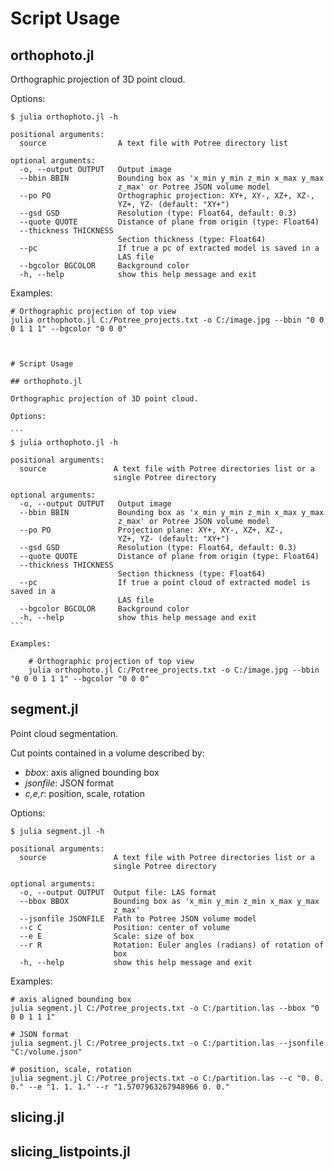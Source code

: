 # Script Usage

## orthophoto.jl

Orthographic projection of 3D point cloud.

Options:

```
$ julia orthophoto.jl -h   

positional arguments:
  source                A text file with Potree directory list

optional arguments:
  -o, --output OUTPUT   Output image
  --bbin BBIN           Bounding box as 'x_min y_min z_min x_max y_max
                        z_max' or Potree JSON volume model
  --po PO               Orthographic projection: XY+, XY-, XZ+, XZ-,
                        YZ+, YZ- (default: "XY+")
  --gsd GSD             Resolution (type: Float64, default: 0.3)
  --quote QUOTE         Distance of plane from origin (type: Float64)
  --thickness THICKNESS
                        Section thickness (type: Float64)
  --pc                  If true a pc of extracted model is saved in a
                        LAS file
  --bgcolor BGCOLOR     Background color
  -h, --help            show this help message and exit
```

Examples:

    # Orthographic projection of top view
    julia orthophoto.jl C:/Potree_projects.txt -o C:/image.jpg --bbin "0 0 0 1 1 1" --bgcolor "0 0 0"



    # Script Usage

    ## orthophoto.jl

    Orthographic projection of 3D point cloud.

    Options:

    ```
    $ julia orthophoto.jl -h   

    positional arguments:
      source               A text file with Potree directories list or a
                           single Potree directory

    optional arguments:
      -o, --output OUTPUT   Output image
      --bbin BBIN           Bounding box as 'x_min y_min z_min x_max y_max
                            z_max' or Potree JSON volume model
      --po PO               Projection plane: XY+, XY-, XZ+, XZ-,
                            YZ+, YZ- (default: "XY+")
      --gsd GSD             Resolution (type: Float64, default: 0.3)
      --quote QUOTE         Distance of plane from origin (type: Float64)
      --thickness THICKNESS
                            Section thickness (type: Float64)
      --pc                  If true a point cloud of extracted model is saved in a
                            LAS file
      --bgcolor BGCOLOR     Background color
      -h, --help            show this help message and exit
    ```

    Examples:

        # Orthographic projection of top view
        julia orthophoto.jl C:/Potree_projects.txt -o C:/image.jpg --bbin "0 0 0 1 1 1" --bgcolor "0 0 0"


## segment.jl

Point cloud segmentation.

Cut points contained in a volume described by:
 - *bbox*: axis aligned bounding box
 - *jsonfile*: JSON format
 - *c,e,r*: position, scale, rotation

Options:

```
$ julia segment.jl -h   

positional arguments:
  source               A text file with Potree directories list or a
                       single Potree directory

optional arguments:
  -o, --output OUTPUT  Output file: LAS format
  --bbox BBOX          Bounding box as 'x_min y_min z_min x_max y_max
                       z_max'
  --jsonfile JSONFILE  Path to Potree JSON volume model
  --c C                Position: center of volume
  --e E                Scale: size of box
  --r R                Rotation: Euler angles (radians) of rotation of
                       box
  -h, --help           show this help message and exit
```

Examples:

    # axis aligned bounding box
    julia segment.jl C:/Potree_projects.txt -o C:/partition.las --bbox "0 0 0 1 1 1"

    # JSON format
    julia segment.jl C:/Potree_projects.txt -o C:/partition.las --jsonfile "C:/volume.json"

    # position, scale, rotation
    julia segment.jl C:/Potree_projects.txt -o C:/partition.las --c "0. 0. 0." --e "1. 1. 1." --r "1.5707963267948966 0. 0."

## slicing.jl

## slicing_listpoints.jl
